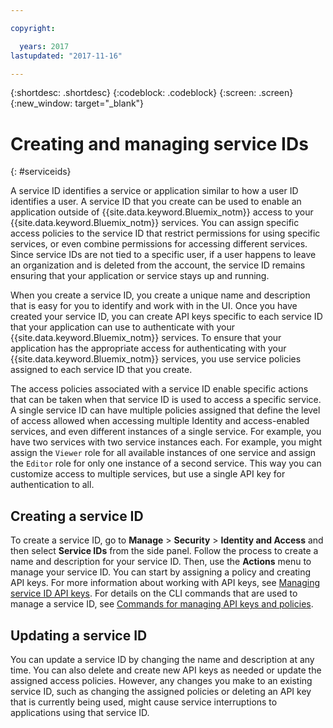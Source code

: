 ```yaml
---

copyright:

  years: 2017
lastupdated: "2017-11-16"

---
```


{:shortdesc: .shortdesc}
{:codeblock: .codeblock}
{:screen: .screen}
{:new_window: target="_blank"}

# Creating and managing service IDs
{: #serviceids}

A service ID identifies a service or application similar to how a user ID identifies a user. A service ID that you create can be used to enable an application outside of {{site.data.keyword.Bluemix_notm}} access to your {{site.data.keyword.Bluemix_notm}} services. You can assign specific access policies to the service ID that restrict permissions for using specific services, or even combine permissions for accessing different services. Since service IDs are not tied to a specific user, if a user happens to leave an organization and is deleted from the account, the service ID remains ensuring that your application or service stays up and running.

When you create a service ID, you create a unique name and description that is easy for you to identify and work with in the UI. Once you have created your service ID, you can create API keys specific to each service ID that your application can use to authenticate with your {{site.data.keyword.Bluemix_notm}} services. To ensure that your application has the appropriate access for authenticating with your {{site.data.keyword.Bluemix_notm}} services, you use service policies assigned to each service ID that you create. 

The access policies associated with a service ID enable specific actions that can be taken when that service ID is used to access a specific service. A single service ID can have multiple policies assigned that define the level of access allowed when accessing multiple Identity and access-enabled services, and even different instances of a single service. For example, you have two services with two service instances each. For example, you might assign the `Viewer` role for all available instances of one service and assign the `Editor` role for only one instance of a second service. This way you can customize access to multiple services, but use a single API key for authentication to all.


## Creating a service ID

To create a service ID, go to **Manage** &gt; **Security** &gt; **Identity and Access** and then select **Service IDs** from the side panel. Follow the process to create a name and description for your service ID. Then, use the **Actions** menu to manage your service ID. You can start by assigning a policy and creating API keys. For more information about working with API keys, see [Managing service ID API keys](/docs/iam/serviceid_keys.html#serviceidapikeys). For details on the CLI commands that are used to manage a service ID, see [Commands for managing API keys and policies](/docs/cli/reference/bluemix_cli/bx_cli.html#bx_commands_iam). 

## Updating a service ID

You can update a service ID by changing the name and description at any time. You can also delete and create new API keys as needed or update the assigned access policies. However, any changes you make to an existing service ID, such as changing the assigned policies or deleting an API key that is currently being used, might cause service interruptions to applications using that service ID.


